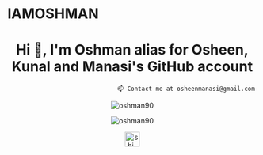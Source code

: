 # IAMOSHMAN

<h1 align="center">Hi 👋, I'm Oshman alias for Osheen, Kunal and Manasi's GitHub account</h1>



  
      

                                   📫 Contact me at osheenmanasi@gmail.com

      


<p align="center"><img src="https://github-readme-stats.vercel.app/api?username=oshman90&show_icons=true" alt="oshman90" /></p>

<p align="center"> <img src="https://komarev.com/ghpvc/?username=oshman90" alt="oshman90" /> </p>

<p align="center">
<a href="https://instagram.com/shi_ona1640" target="blank"><img align="center" src="https://cdn.jsdelivr.net/npm/simple-icons@3.0.1/icons/instagram.svg" alt="shi_ona1640" height="30" width="30" /></a>
</p>
